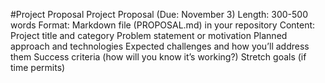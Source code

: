 #Project Proposal
 Project Proposal (Due: November 3)
Length: 300-500 words
Format: Markdown file (PROPOSAL.md) in your repository
Content:
Project title and category
Problem statement or motivation
Planned approach and technologies
Expected challenges and how you’ll address them
Success criteria (how will you know it’s working?)
Stretch goals (if time permits)

